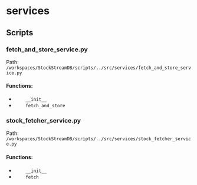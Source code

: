 # services

## Scripts

### fetch_and_store_service.py

Path: `/workspaces/StockStreamDB/scripts/../src/services/fetch_and_store_service.py`

#### Functions:

- `    __init__`
- `    fetch_and_store`

### stock_fetcher_service.py

Path: `/workspaces/StockStreamDB/scripts/../src/services/stock_fetcher_service.py`

#### Functions:

- `    __init__`
- `    fetch`
